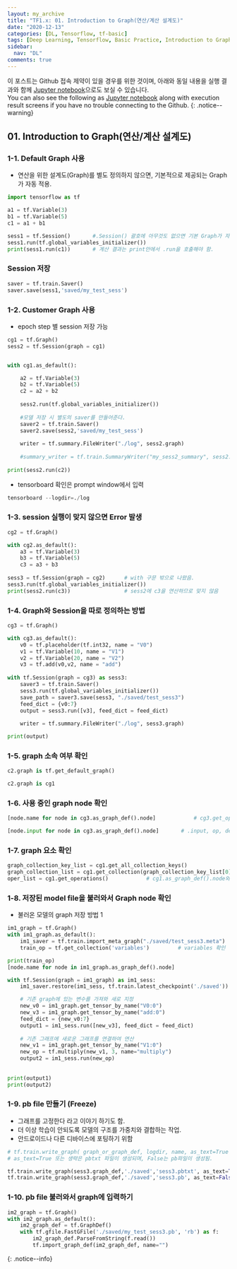 ```yaml
---
layout: my_archive
title: "TF1.x: 01. Introduction to Graph(연산/계산 설계도)"
date: "2020-12-13"
categories: [DL, Tensorflow, tf-basic]
tags: [Deep Learning, Tensorflow, Basic Practice, Introduction to Graph, what graph is in tensorflow 1.x]
sidebar:
  nav: "DL"
comments: true
---
```


이 포스트는 Github 접속 제약이 있을 경우를 위한 것이며, 아래와 동일 내용을 실행 결과와 함께 [Jupyter notebook](https://github.com/bestofbad/TF-Study/blob/main/TF1.x_Review01_Graph.ipynb)으로도 보실 수 있습니다.  
You can also see the following as [Jupyter notebook](https://github.com/bestofbad/TF-Study/blob/main/TF1.x_Review01_Graph.ipynb) along with execution result screens if you have no trouble connecting to the Github.
{: .notice--warning}

## 01. Introduction to Graph(연산/계산 설계도)

### 1-1. Default Graph 사용
- 연산을 위한 설계도(Graph)를 별도 정의하지 않으면, 기본적으로 제공되는 Graph가 자동 적용.

```python
import tensorflow as tf

a1 = tf.Variable(3)
b1 = tf.Variable(5)
c1 = a1 + b1

sess1 = tf.Session()       #.Session() 괄호에 아무것도 없으면 기본 Graph가 자동 적용됨.
sess1.run(tf.global_variables_initializer())
print(sess1.run(c1))       # 계산 결과는 print안에서 .run을 호출해야 함.
```

### Session 저장
```python
saver = tf.train.Saver()
saver.save(sess1,'saved/my_test_sess')
```


### 1-2. Customer Graph 사용
- epoch step 별 session 저장 가능
```python
cg1 = tf.Graph()
sess2 = tf.Session(graph = cg1)


with cg1.as_default():

    a2 = tf.Variable(3)
    b2 = tf.Variable(5)
    c2 = a2 + b2
    
    sess2.run(tf.global_variables_initializer())
    
    #모델 저장 시 별도의 saver를 만들어준다.
    saver2 = tf.train.Saver()
    saver2.save(sess2,'saved/my_test_sess') 
    
    writer = tf.summary.FileWriter("./log", sess2.graph)
    
    #summary_writer = tf.train.SummaryWriter("my_sess2_summary", sess2.graph)
    
print(sess2.run(c2))
```

- tensorboard 확인은 prompt window에서 입력
```python
tensorboard --logdir=./log
```

### 1-3. session 실행이 맞지 않으면 Error 발생

```python
cg2 = tf.Graph()

with cg2.as_default():
    a3 = tf.Variable(3)
    b3 = tf.Variable(5)
    c3 = a3 + b3
    
sess3 = tf.Session(graph = cg2)      # with 구문 밖으로 나왔음.
sess3.run(tf.global_variables_initializer())
print(sess2.run(c3))                 # sess2에 c3을 연산하므로 맞지 않음
```

### 1-4. Graph와 Session을 따로 정의하는 방법

```python
cg3 = tf.Graph()

with cg3.as_default():
    v0 = tf.placeholder(tf.int32, name = "V0")
    v1 = tf.Variable(10, name = "V1")
    v2 = tf.Variable(20, name = "V2")
    v3 = tf.add(v0,v2, name = "add")
    
with tf.Session(graph = cg3) as sess3:
    saver3 = tf.train.Saver()
    sess3.run(tf.global_variables_initializer())
    save_path = saver3.save(sess3, "./saved/test_sess3")
    feed_dict = {v0:7}
    output = sess3.run([v3], feed_dict = feed_dict)
    
    writer = tf.summary.FileWriter("./log", sess3.graph)

print(output)
```

### 1-5. graph 소속 여부 확인

```python
c2.graph is tf.get_default_graph()

c2.graph is cg1
```


### 1-6. 사용 중인 graph node 확인

```python
[node.name for node in cg3.as_graph_def().node]            # cg3.get_operations() 와 동일 결과

[node.input for node in cg3.as_graph_def().node]       # .input, op, device, attr 등 확인 가능
```

### 1-7. graph 요소 확인

```python
graph_collection_key_list = cg1.get_all_collection_keys()
graph_collection_list = cg1.get_collection(graph_collection_key_list[0])
oper_list = cg1.get_operations()            # cg1.as_graph_def().node와 동일 결과
```

### 1-8. 저장된 model file을 불러와서 Graph node 확인
- 불러온 모델의 graph 저장 방법 1

```python
im1_graph = tf.Graph()
with im1_graph.as_default():
    im1_saver = tf.train.import_meta_graph("./saved/test_sess3.meta")
    train_op = tf.get_collection('variables')         # variables 확인

print(train_op)
[node.name for node in im1_graph.as_graph_def().node] 
```

```python
with tf.Session(graph = im1_graph) as im1_sess:
    im1_saver.restore(im1_sess, tf.train.latest_checkpoint('./saved'))

    # 기존 graph에 있는 변수를 가져와 새로 지정
    new_v0 = im1_graph.get_tensor_by_name("V0:0")
    new_v3 = im1_graph.get_tensor_by_name("add:0")
    feed_dict = {new_v0:7}
    output1 = im1_sess.run([new_v3], feed_dict = feed_dict)
    
    # 기존 그래프에 새로운 그래프를 연결하여 연산
    new_v1 = im1_graph.get_tensor_by_name("V1:0")
    new_op = tf.multiply(new_v1, 3, name="multiply")
    output2 = im1_sess.run(new_op)    
    
        
print(output1)
print(output2)
```

### 1-9. pb file 만들기 (Freeze)
- 그래프를 고정한다 라고 이야기 하기도 함.
- 더 이상 학습이 안되도록 모델의 구조를 가중치와 결합하는 작업.
- 안드로이드나 다른 디바이스에 포팅하기 위함

```python
# tf.train.write_graph( graph_or_graph_def, logdir, name, as_text=True )
# as_text=True 또는 생략은 pbtxt 파일이 생성되며, False는 pb파일이 생성됨.

tf.train.write_graph(sess3.graph_def,'./saved','sess3.pbtxt', as_text=True)
tf.train.write_graph(sess3.graph_def,'./saved','sess3.pb', as_text=False)
```

### 1-10. pb file 불러와서 graph에 입력하기

```python
im2_graph = tf.Graph()
with im2_graph.as_default():
    im2_graph_def = tf.GraphDef()
    with tf.gfile.FastGFile('./saved/my_test_sess3.pb', 'rb') as f:
        im2_graph_def.ParseFromString(f.read())
        tf.import_graph_def(im2_graph_def, name="")
```

{: .notice--info}